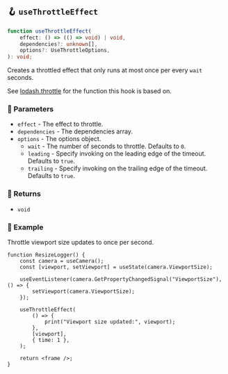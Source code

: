 ## 🪝 `useThrottleEffect`

```ts
function useThrottleEffect(
	effect: () => (() => void) | void,
	dependencies?: unknown[],
	options?: UseThrottleOptions,
): void;
```

Creates a throttled effect that only runs at most once per every `wait` seconds.

See [lodash.throttle](https://lodash.com/docs/4.17.15#throttle) for the function this hook is based on.

### 📕 Parameters

-   `effect` - The effect to throttle.
-   `dependencies` - The dependencies array.
-   `options` - The options object.
    -   `wait` - The number of seconds to throttle. Defaults to `0`.
    -   `leading` - Specify invoking on the leading edge of the timeout. Defaults to `true`.
    -   `trailing` - Specify invoking on the trailing edge of the timeout. Defaults to `true`.

### 📗 Returns

-   `void`

### 📘 Example

Throttle viewport size updates to once per second.

```tsx
function ResizeLogger() {
	const camera = useCamera();
	const [viewport, setViewport] = useState(camera.ViewportSize);

	useEventListener(camera.GetPropertyChangedSignal("ViewportSize"), () => {
		setViewport(camera.ViewportSize);
	});

	useThrottleEffect(
		() => {
			print("Viewport size updated:", viewport);
		},
		[viewport],
		{ time: 1 },
	);

	return <frame />;
}
```
